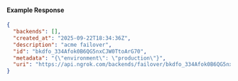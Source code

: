<!-- Code generated for API Clients. DO NOT EDIT. -->

#### Example Response

```json
{
  "backends": [],
  "created_at": "2025-09-22T18:34:36Z",
  "description": "acme failover",
  "id": "bkdfo_334Afok0B6QG5nxCJW0TtoArG70",
  "metadata": "{\"environment\": \"production\"}",
  "uri": "https://api.ngrok.com/backends/failover/bkdfo_334Afok0B6QG5nxCJW0TtoArG70"
}
```
